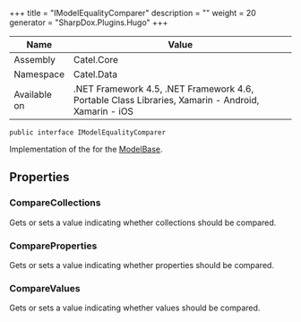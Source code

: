

+++
title = "IModelEqualityComparer" 
description = ""
weight = 20
generator = "SharpDox.Plugins.Hugo"
+++

Name|Value
---|---
Assembly|Catel.Core
Namespace|Catel.Data
Available on|.NET Framework 4.5, .NET Framework 4.6, Portable Class Libraries, Xamarin - Android, Xamarin - iOS

```
public interface IModelEqualityComparer
```

Implementation of the for the [ModelBase](#).

## Properties

### CompareCollections

Gets or sets a value indicating whether collections should be compared.

### CompareProperties

Gets or sets a value indicating whether properties should be compared.

### CompareValues

Gets or sets a value indicating whether values should be compared.

